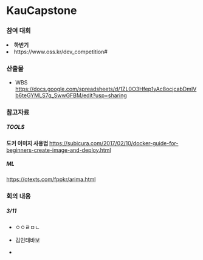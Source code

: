 # KauCapstone

### 참여 대회 
  <li> <strong> 하반기 </strong></li>
    <li> https://www.oss.kr/dev_competition# </li>

### 산출물 ###

* WBS 
https://docs.google.com/spreadsheets/d/1ZL0O3Hfep1yAc8ocjcabDmIVb6teGYMLS7q_SwwGFBM/edit?usp=sharing



### 참고자료 ###
  ##### TOOLS #####
   <strong>도커 이미지 사용법   </strong>
   https://subicura.com/2017/02/10/docker-guide-for-beginners-create-image-and-deploy.html 
  
  ##### ML ######
  
  https://otexts.com/fppkr/arima.html 
  
  
  
  ### 회의 내용 ###
  
  ##### 3/11 #####
  * ㅇㅇㄹㅁㄴ
  
  * 김인태바보
  
  *
  
  
